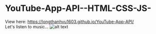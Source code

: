# YouTube-App-API--HTML-CSS-JS-

View here: https://longthanhvu1603.github.io/YouTube-App-API/ <br>
Let's listen to music...
![alt text](https://raw.githubusercontent.com/username/projectname/branch/path/to/img.png)
